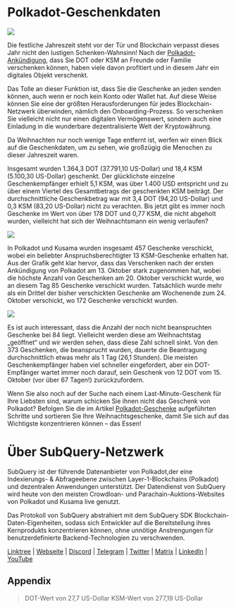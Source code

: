 # Polkadot-Geschenkdaten

![](https://miro.medium.com/max/1400/1*Y_Fm1wWLcN9lAbWr0KK1qA.png)

Die festliche Jahreszeit steht vor der Tür und Blockchain verpasst dieses Jahr nicht den lustigen Schenken-Wahnsinn! Nach der [Polkadot-Ankündigung](https://polkadot.network/blog/introducing-polkadot-kusama-gifts/), dass Sie DOT oder KSM an Freunde oder Familie verschenken können, haben viele davon profitiert und in diesem Jahr ein digitales Objekt verschenkt.

Das Tolle an dieser Funktion ist, dass Sie die Geschenke an jeden senden können, auch wenn er noch kein Konto oder Wallet hat. Auf diese Weise können Sie eine der größten Herausforderungen für jedes Blockchain-Netzwerk überwinden, nämlich den Onboarding-Prozess. So verschenken Sie vielleicht nicht nur einen digitalen Vermögenswert, sondern auch eine Einladung in die wunderbare dezentralisierte Welt der Kryptowährung.

Da Weihnachten nur noch wenige Tage entfernt ist, werfen wir einen Blick auf die Geschenkdaten, um zu sehen, wie großzügig die Menschen zu dieser Jahreszeit waren.

Insgesamt wurden 1.364,3 DOT (37.791,10 US-Dollar) und 18,4 KSM (5.100,30 US-Dollar) geschenkt. Der glücklichste einzelne Geschenkempfänger erhielt 5,1 KSM, was über 1.400 USD entspricht und zu über einem Viertel des Gesamtbetrags der geschenkten KSM beiträgt. Der durchschnittliche Geschenkbetrag war mit 3,4 DOT (94,20 US-Dollar) und 0,3 KSM (83,20 US-Dollar) nicht zu verachten. Bis jetzt gibt es immer noch Geschenke im Wert von über 178 DOT und 0,77 KSM, die nicht abgeholt wurden, vielleicht hat sich der Weihnachtsmann ein wenig verlaufen?

![](https://miro.medium.com/max/1400/0*39FkrB8c1ZE2LhlU)

In Polkadot und Kusama wurden insgesamt 457 Geschenke verschickt, wobei ein beliebter Anspruchsberechtigter 13 KSM-Geschenke erhalten hat. Aus der Grafik geht klar hervor, dass das Verschenken nach der ersten Ankündigung von Polkadot am 13. Oktober stark zugenommen hat, wobei die höchste Anzahl von Geschenken am 20. Oktober verschickt wurde, wo an diesem Tag 85 Geschenke verschickt wurden. Tatsächlich wurde mehr als ein Drittel der bisher verschickten Geschenke am Wochenende zum 24. Oktober verschickt, wo 172 Geschenke verschickt wurden.

![](https://miro.medium.com/max/1400/0*F12i2JCMl0YOwaLG)

Es ist auch interessant, dass die Anzahl der noch nicht beanspruchten Geschenke bei 84 liegt. Vielleicht werden diese am Weihnachtstag „geöffnet“ und wir werden sehen, dass diese Zahl schnell sinkt. Von den 373 Geschenken, die beansprucht wurden, dauerte die Beantragung durchschnittlich etwas mehr als 1 Tag (26,1 Stunden). Die meisten Geschenkempfänger haben viel schneller eingefordert, aber ein DOT-Empfänger wartet immer noch darauf, sein Geschenk von 12 DOT vom 15. Oktober (vor über 67 Tagen!) zurückzufordern.

Wenn Sie also noch auf der Suche nach einem Last-Minute-Geschenk für Ihre Liebsten sind, warum schicken Sie ihnen nicht das Geschenk von Polkadot? Befolgen Sie die im Artikel [Polkadot-Geschenke](https://polkadot.network/blog/introducing-polkadot-kusama-gifts/) aufgeführten Schritte und sortieren Sie Ihre Weihnachtsgeschenke, damit Sie sich auf das Wichtigste konzentrieren können – das Essen!

# Über SubQuery-Netzwerk

SubQuery ist der führende Datenanbieter von Polkadot,der eine Indexierungs- & Abfrageebene zwischen Layer-1-Blockchains (Polkadot) und dezentralen Anwendungen unterstützt. Der Datendienst von SubQuery wird heute von den meisten Crowdloan- und Parachain-Auktions-Websites von Polkadot und Kusama live genutzt.

Das Protokoll von SubQuery abstrahiert mit dem SubQuery SDK Blockchain-Daten-Eigenheiten, sodass sich Entwickler auf die Bereitstellung ihres Kernprodukts konzentrieren können, ohne unnötige Anstrengungen für benutzerdefinierte Backend-Technologien zu verschwenden.

​​​​[Linktree](https://linktr.ee/subquerynetwork)  |  [Webseite](https://subquery.network/)  |  [Discord](https://discord.com/invite/78zg8aBSMG)  |  [Telegram](https://t.me/subquerynetwork)  |  [Twitter](https://twitter.com/subquerynetwork)  |  [Matrix](https://matrix.to/#/#subquery:matrix.org)  |  [LinkedIn](https://www.linkedin.com/company/subquery)  |  [YouTube](https://www.youtube.com/channel/UCi1a6NUUjegcLHDFLr7CqLw)

## Appendix

> DOT-Wert von 27,7 US-Dollar KSM-Wert von 277,19 US-Dollar
